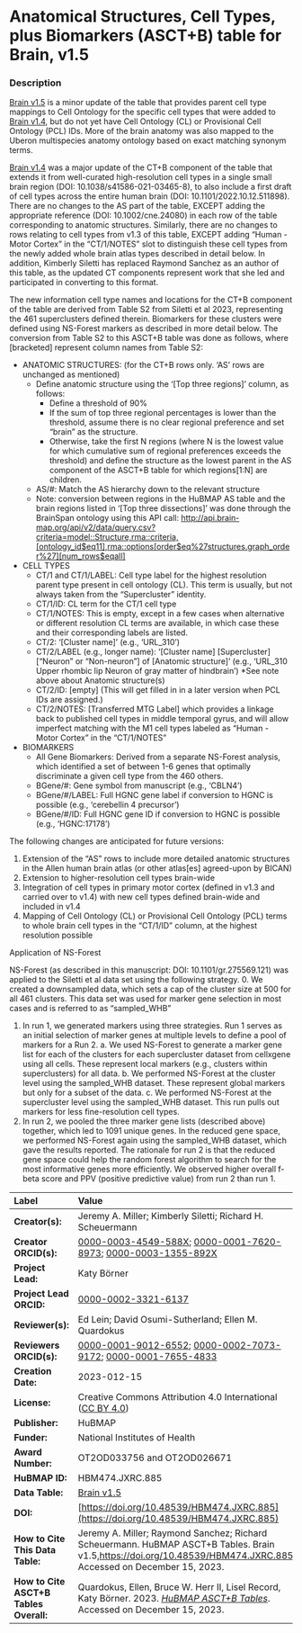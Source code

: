 # Anatomical Structures, Cell Types, plus Biomarkers (ASCT+B) table for Brain, v1.5

### Description
[Brain v1.5](https://cdn.humanatlas.io/hra-releases/v2.0/asct-b/asct-b-allen-brain.csv) is a minor update of the table that provides parent cell type mappings to Cell Ontology for the specific cell types that were added to [Brain v1.4](https://cdn.humanatlas.io/hra-releases/v1.4/asct-b/asct-b-allen-brain.csv), but do not yet have Cell Ontology (CL) or Provisional Cell Ontology (PCL) IDs. More of the brain anatomy was also mapped to the Uberon multispecies anatomy ontology based on exact matching synonym terms.

[Brain v1.4](https://cdn.humanatlas.io/hra-releases/v1.4/asct-b/asct-b-allen-brain.csv) was a major update of the CT+B component of the table that extends it from well-curated high-resolution cell types in a single small brain region (DOI: 10.1038/s41586-021-03465-8), to also include a first draft of cell types across the entire human brain (DOI: 10.1101/2022.10.12.511898).  There are no changes to the AS part of the table, EXCEPT adding the appropriate reference (DOI: 10.1002/cne.24080) in each row of the table corresponding to anatomic structures.  Similarly, there are no changes to rows relating to cell types from v1.3 of this table, EXCEPT adding “Human - Motor Cortex” in the “CT/1/NOTES” slot to distinguish these cell types from the newly added whole brain atlas types described in detail below. In addition, Kimberly Siletti has replaced Raymond Sanchez as an author of this table, as the updated CT components represent work that she led and participated in converting to this format.

The new information cell type names and locations for the CT+B component of the table are derived from Table S2 from Siletti et al 2023, representing the 461 superclusters defined therein. Biomarkers for these clusters were defined using NS-Forest markers as described in more detail below. The conversion from Table S2 to this ASCT+B table was done as follows, where [bracketed] represent column names from Table S2: 
* ANATOMIC STRUCTURES: (for the CT+B rows only.  ‘AS’ rows are unchanged as mentioned)
  * Define anatomic structure using the ‘[Top three regions]’ column, as follows:
    *	Define a threshold of 90%
    *	If the sum of top three regional percentages is lower than the threshold, assume there is no clear regional preference and set “brain” as the structure.
    * Otherwise, take the first N regions (where N is the lowest value for which cumulative sum of regional preferences exceeds the threshold) and define the structure as the lowest parent in the AS component of the ASCT+B table for which regions[1:N] are children.
  *	AS/#: Match the AS hierarchy down to the relevant structure 
  *	Note: conversion between regions in the HuBMAP AS table and the brain regions listed in ‘[Top three dissections]’ was done through the BrainSpan ontology using this API call: http://api.brain-map.org/api/v2/data/query.csv?criteria=model::Structure,rma::criteria,[ontology_id$eq11],rma::options[order$eq%27structures.graph_order%27][num_rows$eqall]
* CELL TYPES
  *	CT/1 and CT/1/LABEL: Cell type label for the highest resolution parent type present in cell ontology (CL). This term is usually, but not always taken from the “Supercluster” identity.
  *	CT/1/ID: CL term for the CT/1 cell type
  *	CT/1/NOTES: This is empty, except in a few cases when alternative or different resolution CL terms are available, in which case these and their corresponding labels are listed.
  *	CT/2: ‘[Cluster name]’ (e.g., ‘URL_310’)
  *	CT/2/LABEL (e.g., longer name): ‘[Cluster name] [Supercluster] [“Neuron” or “Non-neuron”] of [Anatomic structure]’  (e.g., ‘URL_310 Upper rhombic lip Neuron of gray matter of hindbrain’) *See note above about Anatomic structure(s)
  *	CT/2/ID: [empty] (This will get filled in in a later version when PCL IDs are assigned.)
  *	CT/2/NOTES: [Transferred MTG Label] which provides a linkage back to published cell types in middle temporal gyrus, and will allow imperfect matching with the M1 cell types labeled as “Human - Motor Cortex” in the “CT/1/NOTES”
* BIOMARKERS
  *	All Gene Biomarkers: Derived from a separate NS-Forest analysis, which identified a set of between 1-6 genes that optimally discriminate a given cell type from the 460 others.
  *	BGene/#: Gene symbol from manuscript (e.g., ‘CBLN4’)
  *	BGene/#/LABEL: Full HGNC gene label if conversion to HGNC is possible (e.g., ‘cerebellin 4 precursor’)
  *	BGene/#/ID: Full HGNC gene ID if conversion to HGNC is possible (e.g., ‘HGNC:17178’)

The following changes are anticipated for future versions:
1.	Extension of the “AS” rows to include more detailed anatomic structures in the Allen human brain atlas (or other atlas[es] agreed-upon by BICAN)
2.	Extension to higher-resolution cell types brain-wide
3.	Integration of cell types in primary motor cortex (defined in v1.3 and carried over to v1.4) with new cell types defined brain-wide and included in v1.4 
4.	Mapping of Cell Ontology (CL) or Provisional Cell Ontology (PCL) terms to whole brain cell types in the “CT/1/ID” column, at the highest resolution possible


Application of NS-Forest 

NS-Forest (as described in this manuscript: DOI: 10.1101/gr.275569.121) was applied to the Siletti et al data set using the following strategy. 
0.	We created a downsampled data, which sets a cap of the cluster size at 500 for all 461 clusters. This data set was used for marker gene selection in most cases and is referred to as “sampled_WHB”
1.	In run 1, we generated markers using three strategies. Run 1 serves as an initial selection of marker genes at multiple levels to define a pool of markers for a Run 2.
a.	We used NS-Forest to generate a marker gene list for each of the clusters for each supercluster dataset from cellxgene using all cells. These represent local markers (e.g., clusters within superclusters) for all data.
b.	We performed NS-Forest at the cluster level using the sampled_WHB dataset. These represent global markers but only for a subset of the data.
c.	We performed NS-Forest at the supercluster level using the sampled_WHB dataset. This run pulls out markers for less fine-resolution cell types.
2.	In run 2, we pooled the three marker gene lists (described above) together, which led to 1091 unique genes. In the reduced gene space, we performed NS-Forest again using the sampled_WHB dataset, which gave the results reported. The rationale for run 2 is that the reduced gene space could help the random forest algorithm to search for the most informative genes more efficiently. We observed higher overall f-beta score and PPV (positive predictive value) from run 2 than run 1.

| Label | Value |
| :------------- |:-------------|
| **Creator(s):** | Jeremy A. Miller; Kimberly Siletti; Richard H. Scheuermann |
| **Creator ORCID(s):** | [0000-0003-4549-588X](https://orcid.org/0000-0003-4549-588X); [0000-0001-7620-8973](https://orcid.org/0000-0001-7620-8973); [0000-0003-1355-892X](https://orcid.org/0000-0003-1355-892X)|
| **Project Lead:** | Katy B&ouml;rner |
| **Project Lead ORCID:** | [0000-0002-3321-6137](https://orcid.org/0000-0002-3321-6137) |
| **Reviewer(s):** | Ed Lein; David Osumi-Sutherland; Ellen M. Quardokus 
| **Reviewers ORCID(s):** |[0000-0001-9012-6552](https://orcid.org/0000-0001-9012-6552); [0000-0002-7073-9172](https://orcid.org/0000-0002-7073-9172); [0000-0001-7655-4833](https://orcid.org/0000-0001-7655-4833)|
| **Creation Date:** | 2023-012-15 |
| **License:** | Creative Commons Attribution 4.0 International ([CC BY 4.0](https://creativecommons.org/licenses/by/4.0/)) |
| **Publisher:** | HuBMAP |
| **Funder:** | National Institutes of Health |
| **Award Number:** | OT2OD033756 and OT2OD026671 |
| **HuBMAP ID:** | HBM474.JXRC.885 |
| **Data Table:** |[Brain v1.5](https://cdn.humanatlas.io/hra-releases/v2.0/asct-b/asct-b-allen-brain.csv)|
| **DOI:** | [https://doi.org/10.48539/HBM474.JXRC.885](https://doi.org/10.48539/HBM474.JXRC.885) |
| **How to Cite This Data Table:** |  Jeremy A. Miller; Raymond Sanchez; Richard Scheuermann. HuBMAP ASCT+B Tables. Brain v1.5,https://doi.org/10.48539/HBM474.JXRC.885, Accessed on December 15, 2023.|
| **How to Cite ASCT+B Tables Overall:** | Quardokus, Ellen, Bruce W. Herr II, Lisel Record, Katy B&ouml;rner. 2023. [*HuBMAP ASCT+B Tables*](https://humanatlas.io/asctb-tables). Accessed on December 15, 2023. |
